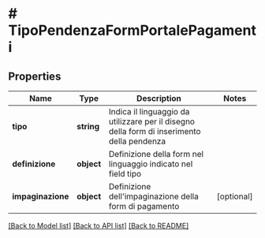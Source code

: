 # # TipoPendenzaFormPortalePagamenti

## Properties

Name | Type | Description | Notes
------------ | ------------- | ------------- | -------------
**tipo** | **string** | Indica il linguaggio da utilizzare per il disegno della form di inserimento della pendenza |
**definizione** | **object** | Definizione della form nel linguaggio indicato nel field tipo |
**impaginazione** | **object** | Definizione dell&#39;impaginazione della form di pagamento | [optional]

[[Back to Model list]](../../README.md#models) [[Back to API list]](../../README.md#endpoints) [[Back to README]](../../README.md)
